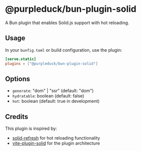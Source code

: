 # @purpleduck/bun-plugin-solid

A Bun plugin that enables Solid.js support with hot reloading.

## Usage

In your `bunfig.toml` or build configuration, use the plugin:

```toml
[serve.static]
plugins = ["@purpleduck/bun-plugin-solid"]
```

## Options

- `generate`: "dom" | "ssr" (default: "dom")
- `hydratable`: boolean (default: false)
- `hot`: boolean (default: true in development)

## Credits

This plugin is inspired by:

- [solid-refresh](https://github.com/solidjs/solid-refresh) for hot reloading functionality
- [vite-plugin-solid](https://github.com/solidjs/vite-plugin-solid) for the plugin architecture
